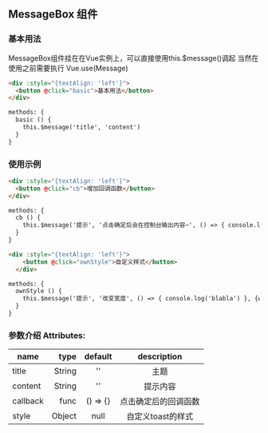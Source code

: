 ## MessageBox 组件

### 基本用法

MessageBox组件挂在在Vue实例上，可以直接使用this.$message()调起
当然在使用之前需要执行 Vue.use(Message)

<template>
  <div :style="{textAlign: 'left'}">
    <button @click="basic">基本用法</button>
  </div>
</template>


```html
<div :style="{textAlign: 'left'}">
  <button @click="basic">基本用法</button>
</div>

methods: {
  basic () {
    this.$message('title', 'content')
  }
}
```

### 使用示例

<template>
  <div :style="{textAlign: 'left'}">
    <button @click="cb">增加回调函数</button>
  </div>
</template>


```html
<div :style="{textAlign: 'left'}">
  <button @click="cb">增加回调函数</button>
</div>

methods: {
  cb () {
    this.$message('提示', '点击确定后会在控制台输出内容~', () => { console.log('blabla') })
  }
}
```

<template>
  <div :style="{textAlign: 'left'}">
    <button @click="ownStyle">自定义样式</button>
  </div>
</template>

```html
<div :style="{textAlign: 'left'}">
    <button @click="ownStyle">自定义样式</button>
  </div>

methods: {
  ownStyle () {
    this.$message('提示', '改变宽度', () => { console.log('blabla') }, {width: '40%'})
  }
}
```

### 参数介绍 Attributes:
name            |           type     |  default   |    description
--------------- | -------------:     | :--------: | :--------------------------------------------------------:
title             |   String | ''     |    主题
content          |         String     |  ''        |   提示内容
callback          |         func     |  () => {}        |   点击确定后的回调函数
style | Object | null | 自定义toast的样式

<script>
import Message from '@/wm-kit/packages/messageBox/Message.js'
import Vue from 'vue'

Vue.use(Message)

export default {
  methods: {
    ownStyle () {
      this.$message('提示', '改变宽度', () => { console.log('blabla') }, {width: '40%'})
    },
    cb () {
      this.$message('提示', '点击确定后会在控制台输出内容~', () => { console.log('blabla') })
    },
    basic () {
      this.$message('title', 'content')
    }
  },
  mounted () {
    this.$message('提示', '欢迎使用MessageBox')
  }
}
</script>
